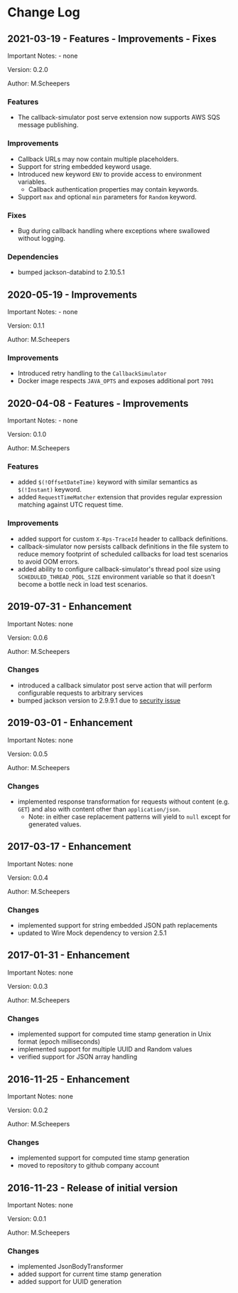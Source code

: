 # Change Log

## 2021-03-19 - Features - Improvements - Fixes

Important Notes: - none

Version: 0.2.0

Author: M.Scheepers

### Features
- The callback-simulator post serve extension now supports AWS SQS message publishing.

### Improvements
- Callback URLs may now contain multiple placeholders.
- Support for string embedded keyword usage.
- Introduced new keyword `ENV` to provide access to environment variables.
    - Callback authentication properties may contain keywords.
- Support `max` and optional `min` parameters for `Random` keyword.

### Fixes
- Bug during callback handling where exceptions where swallowed without logging.

### Dependencies
- bumped jackson-databind to 2.10.5.1

## 2020-05-19 - Improvements

Important Notes: - none

Version: 0.1.1

Author: M.Scheepers

### Improvements
- Introduced retry handling to the `CallbackSimulator`
- Docker image respects `JAVA_OPTS` and exposes additional port `7091`


## 2020-04-08 - Features - Improvements

Important Notes: - none

Version: 0.1.0

Author: M.Scheepers

### Features
- added `$(!OffsetDateTime)` keyword with similar semantics as `$(!Instant)` keyword.
- added `RequestTimeMatcher` extension that provides regular expression matching against UTC request time.

### Improvements
- added support for custom `X-Rps-TraceId` header to callback definitions.
- callback-simulator now persists callback definitions in the file system to reduce memory footprint of scheduled callbacks for load test scenarios to avoid OOM errors.   
- added ability to configure callback-simulator's thread pool size using `SCHEDULED_THREAD_POOL_SIZE` environment variable so that it doesn't become a bottle neck in load test scenarios.  


## 2019-07-31 - Enhancement

Important Notes: none

Version: 0.0.6

Author: M.Scheepers

### Changes
- introduced a callback simulator post serve action that will perform configurable requests to arbitrary services
- bumped jackson version to 2.9.9.1 due to [security issue](https://nvd.nist.gov/vuln/detail/CVE-2019-12814) 


## 2019-03-01 - Enhancement

Important Notes: none

Version: 0.0.5

Author: M.Scheepers

### Changes
- implemented response transformation for requests without content (e.g. `GET`) and also with content other than `application/json`.
	- Note: in either case replacement patterns will yield to `null` except for generated values.


## 2017-03-17 - Enhancement

Important Notes: none

Version: 0.0.4

Author: M.Scheepers

### Changes
- implemented support for string embedded JSON path replacements
- updated to Wire Mock dependency to version 2.5.1


## 2017-01-31 - Enhancement

Important Notes: none

Version: 0.0.3

Author: M.Scheepers

### Changes
- implemented support for computed time stamp generation in Unix format (epoch milliseconds)
- implemented support for multiple UUID and Random values
- verified support for JSON array handling


## 2016-11-25 - Enhancement

Important Notes: none

Version: 0.0.2

Author: M.Scheepers

### Changes

- implemented support for computed time stamp generation
- moved to repository to github company account


## 2016-11-23 - Release of initial version

Important Notes: none

Version: 0.0.1

Author: M.Scheepers

### Changes

- implemented JsonBodyTransformer
- added support for current time stamp generation
- added support for UUID generation
